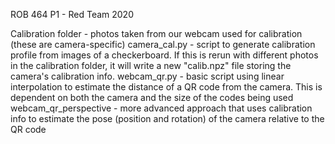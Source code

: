 ROB 464 P1 - Red Team 2020

Calibration folder - photos taken from our webcam used for calibration (these are camera-specific)
camera_cal.py - script to generate calibration profile from images of a checkerboard. If this is rerun with different photos in the calibration folder, it will write a new "calib.npz" file storing the camera's calibration info.
webcam_qr.py - basic script using linear interpolation to estimate the distance of a QR code from the camera. This is dependent on both the camera and the size of the codes being used
webcam_qr_perspective - more advanced approach that uses calibration info to estimate the pose (position and rotation) of the camera relative to the QR code